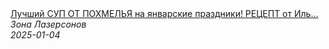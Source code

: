 <!--2025-01-04 10:00:10-->
<div class="yb">
  <a class="nodecor" href="/posts.html?eda/luchshij_sup_ot_pohmelya_na_yanvarskie_prazdniki_recept_ot_ili_lazersona">
    <img class="preview" data-videoid="EQ81DzCMqWg" src="https://i2.ytimg.com/vi/EQ81DzCMqWg/hqdefault.jpg" align="middle" alt="">
  </a>
  <div class="inlbl text">
    <a class="nodecor" href="/posts.html?eda/luchshij_sup_ot_pohmelya_na_yanvarskie_prazdniki_recept_ot_ili_lazersona">Лучший СУП ОТ ПОХМЕЛЬЯ на январские праздники! РЕЦЕПТ от Иль...</a><br>
    <i class="smaller2">Зона Лазерсoнов</i><br>
    <i class="smaller3">2025-01-04</i>
  </div>
</div>
